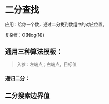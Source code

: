 # 二分查找

应用：给你一个数，通过二分找到数组中的对应位置。

复杂度：O(Nlog(N))

## 通用三种算法模板：

> 入参：左端点；右端点，目标值
### 递归二分：

### 

## 二分搜索边界值
